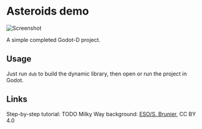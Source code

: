 Asteroids demo
==============
![Screenshot](/screenshot.png)

A simple completed Godot-D project.

Usage
-----
Just run `dub` to build the dynamic library, then open or run the project in Godot.

Links
-----
Step-by-step tutorial: TODO
Milky Way background: [ESO/S. Brunier](https://www.eso.org/public/images/eso0932a/), CC BY 4.0
